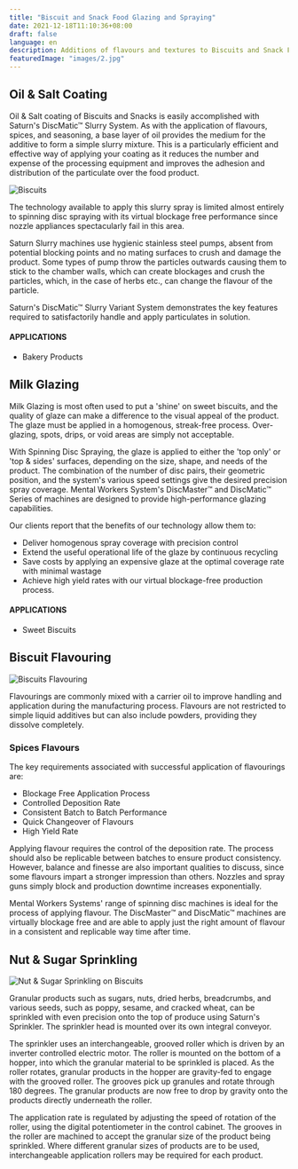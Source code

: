 ```yaml
---
title: "Biscuit and Snack Food Glazing and Spraying"
date: 2021-12-18T11:10:36+08:00
draft: false
language: en
description: Additions of flavours and textures to Biscuits and Snack Foods
featuredImage: "images/2.jpg"
---
```


## Oil & Salt Coating

Oil & Salt coating of Biscuits and Snacks is easily accomplished with Saturn's DiscMatic™ Slurry System. As with the application of flavours, spices, and seasoning, a base layer of oil provides the medium for the additive to form a simple slurry mixture. This is a particularly efficient and effective way of applying your coating as it reduces the number and expense of the processing equipment and improves the adhesion and distribution of the particulate over the food product.

![Biscuits](images/1.jpg)

The technology available to apply this slurry spray is limited almost entirely to spinning disc spraying with its virtual blockage free performance since nozzle appliances spectacularly fail in this area.

Saturn Slurry machines use hygienic stainless steel pumps, absent from potential blocking points and no mating surfaces to crush and damage the product. Some types of pump throw the particles outwards causing them to stick to the chamber walls, which can create blockages and crush the particles, which, in the case of herbs etc., can change the flavour of the particle.

Saturn's DiscMatic™ Slurry Variant System demonstrates the key features required to satisfactorily handle and apply particulates in solution.

#### APPLICATIONS
<div id="milkglazing"></div>

- Bakery Products

<!-- Milk Glazing -->

## Milk Glazing

Milk Glazing is most often used to put a 'shine' on sweet biscuits, and the quality of glaze can make a difference to the visual appeal of the product. The glaze must be applied in a homogenous, streak-free process. Over-glazing, spots, drips, or void areas are simply not acceptable.

With Spinning Disc Spraying, the glaze is applied to either the 'top only' or 'top & sides' surfaces, depending on the size, shape, and needs of the product. The combination of the number of disc pairs, their geometric position, and the system's various speed settings give the desired precision spray coverage. Mental Workers System's DiscMaster™ and DiscMatic™ Series of machines are designed to provide high-performance glazing capabilities.

Our clients report that the benefits of our technology allow them to:

- Deliver homogenous spray coverage with precision control
- Extend the useful operational life of the glaze by continuous recycling
- Save costs by applying an expensive glaze at the optimal coverage rate with minimal wastage
- Achieve high yield rates with our virtual blockage-free production process.

#### APPLICATIONS
<div id="biscuitflavouring"></div>

- Sweet Biscuits


## Biscuit Flavouring

![Biscuits Flavouring](images/3.jpg)

Flavourings are commonly mixed with a carrier oil to improve handling and application during the manufacturing process. Flavours are not restricted to simple liquid additives but can also include powders, providing they dissolve completely.

### Spices Flavours

The key requirements associated with successful application of flavourings are:

- Blockage Free Application Process
- Controlled Deposition Rate
- Consistent Batch to Batch Performance
- Quick Changeover of Flavours
- High Yield Rate

Applying flavour requires the control of the deposition rate. The process should also be replicable between batches to ensure product consistency. However, balance and finesse are also important qualities to discuss, since some flavours impart a stronger impression than others. Nozzles and spray guns simply block and production downtime increases exponentially.
<div id="nutandsugarsprinkling"></div>

Mental Workers Systems' range of spinning disc machines is ideal for the process of applying flavour. The DiscMaster™ and DiscMatic™ machines are virtually blockage free and are able to apply just the right amount of flavour in a consistent and replicable way time after time.

## Nut & Sugar Sprinkling

![Nut & Sugar Sprinkling on Biscuits](images/4.jpg)


Granular products such as sugars, nuts, dried herbs, breadcrumbs, and various seeds, such as poppy, sesame, and cracked wheat, can be sprinkled with even precision onto the top of produce using Saturn's Sprinkler. The sprinkler head is mounted over its own integral conveyor.

The sprinkler uses an interchangeable, grooved roller which is driven by an inverter controlled electric motor. The roller is mounted on the bottom of a hopper, into which the granular material to be sprinkled is placed. As the roller rotates, granular products in the hopper are gravity-fed to engage with the grooved roller. The grooves pick up granules and rotate through 180 degrees. The granular products are now free to drop by gravity onto the products directly underneath the roller.

The application rate is regulated by adjusting the speed of rotation of the roller, using the digital potentiometer in the control cabinet. The grooves in the roller are machined to accept the granular size of the product being sprinkled. Where different granular sizes of products are to be used, interchangeable application rollers may be required for each product.




